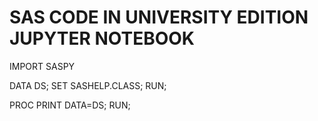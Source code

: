 # SAS CODE IN UNIVERSITY EDITION JUPYTER NOTEBOOK

IMPORT SASPY 

DATA DS;
SET SASHELP.CLASS;
RUN;

PROC PRINT DATA=DS;
RUN;

